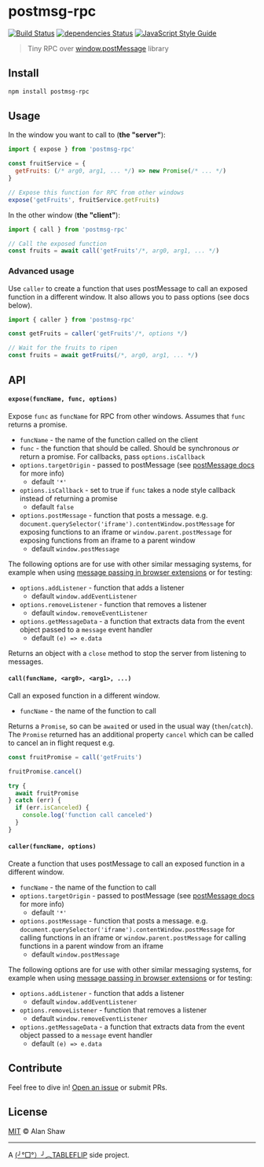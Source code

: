 # postmsg-rpc

[![Build Status](https://travis-ci.org/tableflip/postmsg-rpc.svg?branch=master)](https://travis-ci.org/tableflip/postmsg-rpc) [![dependencies Status](https://david-dm.org/tableflip/postmsg-rpc/status.svg)](https://david-dm.org/tableflip/postmsg-rpc) [![JavaScript Style Guide](https://img.shields.io/badge/code_style-standard-brightgreen.svg)](https://standardjs.com)

> Tiny RPC over [window.postMessage](https://developer.mozilla.org/en-US/docs/Web/API/Window/postMessage) library

## Install

```sh
npm install postmsg-rpc
```

## Usage

In the window you want to call to (**the "server"**):

```js
import { expose } from 'postmsg-rpc'

const fruitService = {
  getFruits: (/* arg0, arg1, ... */) => new Promise(/* ... */)
}

// Expose this function for RPC from other windows
expose('getFruits', fruitService.getFruits)
```

In the other window (**the "client"**):

```js
import { call } from 'postmsg-rpc'

// Call the exposed function
const fruits = await call('getFruits'/*, arg0, arg1, ... */)
```

### Advanced usage

Use `caller` to create a function that uses postMessage to call an exposed function in a different window. It also allows you to pass options (see docs below).

```js
import { caller } from 'postmsg-rpc'

const getFruits = caller('getFruits'/*, options */)

// Wait for the fruits to ripen
const fruits = await getFruits(/*, arg0, arg1, ... */)
```

## API

#### `expose(funcName, func, options)`

Expose `func` as `funcName` for RPC from other windows. Assumes that `func` returns a promise.

* `funcName` - the name of the function called on the client
* `func` - the function that should be called. Should be synchronous _or_ return a promise. For callbacks, pass `options.isCallback`
* `options.targetOrigin` - passed to postMessage (see [postMessage docs](https://developer.mozilla.org/en-US/docs/Web/API/Window/postMessage) for more info)
    * default `'*'`
* `options.isCallback` - set to true if `func` takes a node style callback instead of returning a promise
    * default `false`
* `options.postMessage` - function that posts a message. e.g. `document.querySelector('iframe').contentWindow.postMessage` for exposing functions to an iframe or `window.parent.postMessage` for exposing functions from an iframe to a parent window
    * default `window.postMessage`

The following options are for use with other similar messaging systems, for example when using [message passing in browser extensions](https://developer.chrome.com/extensions/messaging) or for testing:

* `options.addListener` - function that adds a listener
    * default `window.addEventListener`
* `options.removeListener` - function that removes a listener
    * default `window.removeEventListener`
* `options.getMessageData` - a function that extracts data from the event object passed to a `message` event handler
    * default `(e) => e.data`

Returns an object with a `close` method to stop the server from listening to messages.

#### `call(funcName, <arg0>, <arg1>, ...)`

Call an exposed function in a different window.

* `funcName` - the name of the function to call

Returns a `Promise`, so can be `await`ed or used in the usual way (`then`/`catch`). The `Promise` returned has an additional property `cancel` which can be called to cancel an in flight request e.g.

```js
const fruitPromise = call('getFruits')

fruitPromise.cancel()

try {
  await fruitPromise
} catch (err) {
  if (err.isCanceled) {
    console.log('function call canceled')
  }
}
```

#### `caller(funcName, options)`

Create a function that uses postMessage to call an exposed function in a different window.

* `funcName` - the name of the function to call
* `options.targetOrigin` - passed to postMessage (see [postMessage docs](https://developer.mozilla.org/en-US/docs/Web/API/Window/postMessage) for more info)
    * default `'*'`
* `options.postMessage` - function that posts a message. e.g. `document.querySelector('iframe').contentWindow.postMessage` for calling functions in an iframe or `window.parent.postMessage` for calling functions in a parent window from an iframe
    * default `window.postMessage`

The following options are for use with other similar messaging systems, for example when using [message passing in browser extensions](https://developer.chrome.com/extensions/messaging) or for testing:

* `options.addListener` - function that adds a listener
    * default `window.addEventListener`
* `options.removeListener` - function that removes a listener
    * default `window.removeEventListener`
* `options.getMessageData` - a function that extracts data from the event object passed to a `message` event handler
    * default `(e) => e.data`

## Contribute

Feel free to dive in! [Open an issue](https://github.com/tableflip/postmsg-rpc/issues/new) or submit PRs.

## License

[MIT](LICENSE) © Alan Shaw

---
A [(╯°□°）╯︵TABLEFLIP](https://tableflip.io) side project.
